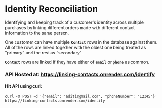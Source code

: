 # Identity Reconciliation

Identifying and keeping track of a customer's identity across multiple purchases by linking different orders made with different contact information to the same person.

One customer can have multiple **`Contact`** rows in the database against them. All of the rows are linked together with the oldest one being treated as "primary” and the rest as “secondary” . 

**`Contact`** rows are linked if they have either of **`email`** or **`phone`** as common.

### API Hosted at: https://linking-contacts.onrender.com/identify

#### Hit API using curl: 
```
curl -X POST -d '{"email": "aditi@gmail.com", "phoneNumber": "12345"}' https://linking-contacts.onrender.com/identify
```
